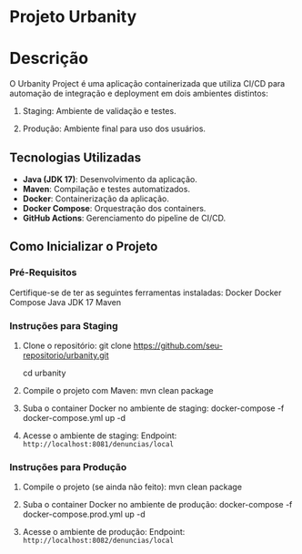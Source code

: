 # Projeto Urbanity

# Descrição
O Urbanity Project é uma aplicação containerizada que utiliza CI/CD para automação de integração e deployment em dois ambientes distintos:

1. Staging: Ambiente de validação e testes.

2. Produção: Ambiente final para uso dos usuários.


## Tecnologias Utilizadas
- **Java (JDK 17)**: Desenvolvimento da aplicação.
- **Maven**: Compilação e testes automatizados.
- **Docker**: Containerização da aplicação.
- **Docker Compose**: Orquestração dos containers.
- **GitHub Actions**: Gerenciamento do pipeline de CI/CD.


## Como Inicializar o Projeto

### **Pré-Requisitos**
Certifique-se de ter as seguintes ferramentas instaladas:
    Docker
    Docker Compose
    Java JDK 17
    Maven


### **Instruções para Staging**
1. Clone o repositório:
   git clone https://github.com/seu-repositorio/urbanity.git
   
   cd urbanity

2. Compile o projeto com Maven:
   mvn clean package

3. Suba o container Docker no ambiente de staging:
   docker-compose -f docker-compose.yml up -d

4. Acesse o ambiente de staging:
   Endpoint: `http://localhost:8081/denuncias/local`

### **Instruções para Produção**
1. Compile o projeto (se ainda não feito):
   mvn clean package

2. Suba o container Docker no ambiente de produção:
   docker-compose -f docker-compose.prod.yml up -d

3. Acesse o ambiente de produção:
   Endpoint: `http://localhost:8082/denuncias/local`